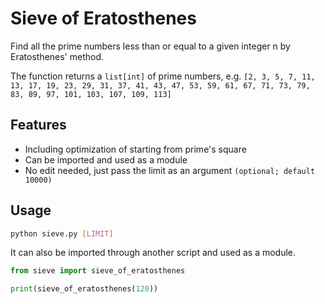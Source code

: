 # Sieve of Eratosthenes

Find all the prime numbers less than or equal to a given integer n by Eratosthenes' method.

The function returns a `list[int]` of prime numbers, e.g. `[2, 3, 5, 7, 11, 13, 17, 19, 23, 29, 31, 37, 41, 43, 47, 53, 59, 61, 67, 71, 73, 79, 83, 89, 97, 101, 103, 107, 109, 113]`

## Features

* Including optimization of starting from prime's square
* Can be imported and used as a module
* No edit needed, just pass the limit as an argument `(optional; default 10000)`

## Usage

```bash
python sieve.py [LIMIT]
```

It can also be imported through another script and used as a module.

```python
from sieve import sieve_of_eratosthenes

print(sieve_of_eratosthenes(120))
```